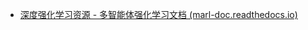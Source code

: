 - [深度强化学习资源 - 多智能体强化学习文档 (marl-doc.readthedocs.io)](https://marl-doc.readthedocs.io/en/latest/DRL/)

